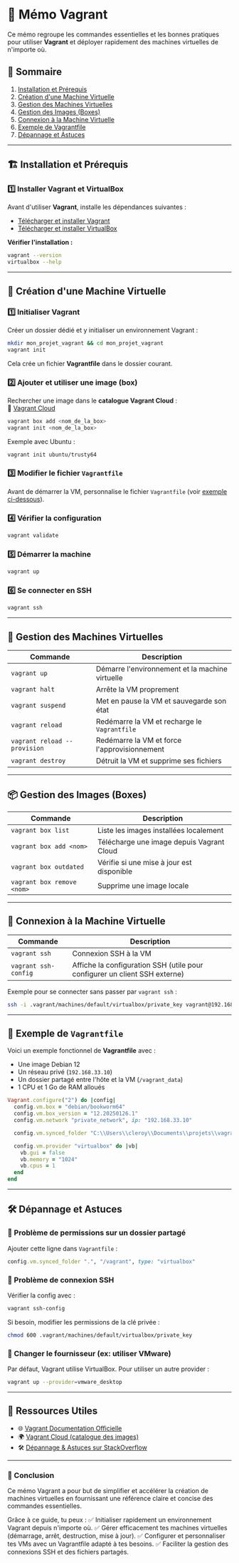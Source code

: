 # 📌 Mémo Vagrant

Ce mémo regroupe les commandes essentielles et les bonnes pratiques pour utiliser **Vagrant** et déployer rapidement des machines virtuelles de n'importe où.

## 📂 Sommaire

1. [Installation et Prérequis](#installation-et-prérequis)
2. [Création d'une Machine Virtuelle](#création-dune-machine-virtuelle)
3. [Gestion des Machines Virtuelles](#gestion-des-machines-virtuelles)
4. [Gestion des Images (Boxes)](#gestion-des-images-boxes)
5. [Connexion à la Machine Virtuelle](#connexion-à-la-machine-virtuelle)
6. [Exemple de Vagrantfile](#exemple-de-vagrantfile)
7. [Dépannage et Astuces](#dépannage-et-astuces)

---

## 🏗 Installation et Prérequis

### 1️⃣ Installer Vagrant et VirtualBox

Avant d'utiliser **Vagrant**, installe les dépendances suivantes :

- [Télécharger et installer Vagrant](https://developer.hashicorp.com/vagrant/downloads)
- [Télécharger et installer VirtualBox](https://www.virtualbox.org/wiki/Downloads)

**Vérifier l'installation :**
```sh
vagrant --version
virtualbox --help
```

---

## 🚀 Création d'une Machine Virtuelle

### 1️⃣ Initialiser Vagrant
Créer un dossier dédié et y initialiser un environnement Vagrant :
```sh
mkdir mon_projet_vagrant && cd mon_projet_vagrant
vagrant init
```
Cela crée un fichier **Vagrantfile** dans le dossier courant.

### 2️⃣ Ajouter et utiliser une image (box)
Rechercher une image dans le **catalogue Vagrant Cloud** :  
🔗 [Vagrant Cloud](https://app.vagrantup.com/boxes/search)

```sh
vagrant box add <nom_de_la_box>
vagrant init <nom_de_la_box>
```
Exemple avec Ubuntu :
```sh
vagrant init ubuntu/trusty64
```

### 3️⃣ Modifier le fichier `Vagrantfile`
Avant de démarrer la VM, personnalise le fichier `Vagrantfile` (voir [exemple ci-dessous](#exemple-de-vagrantfile)).

### 4️⃣ Vérifier la configuration
```sh
vagrant validate
```

### 5️⃣ Démarrer la machine
```sh
vagrant up
```

### 6️⃣ Se connecter en SSH
```sh
vagrant ssh
```

---

## 🔄 Gestion des Machines Virtuelles

| Commande | Description |
|----------|------------|
| `vagrant up` | Démarre l'environnement et la machine virtuelle |
| `vagrant halt` | Arrête la VM proprement |
| `vagrant suspend` | Met en pause la VM et sauvegarde son état |
| `vagrant reload` | Redémarre la VM et recharge le `Vagrantfile` |
| `vagrant reload --provision` | Redémarre la VM et force l'approvisionnement |
| `vagrant destroy` | Détruit la VM et supprime ses fichiers |

---

## 📦 Gestion des Images (Boxes)

| Commande | Description |
|----------|------------|
| `vagrant box list` | Liste les images installées localement |
| `vagrant box add <nom>` | Télécharge une image depuis Vagrant Cloud |
| `vagrant box outdated` | Vérifie si une mise à jour est disponible |
| `vagrant box remove <nom>` | Supprime une image locale |

---

## 🔌 Connexion à la Machine Virtuelle

| Commande | Description |
|----------|------------|
| `vagrant ssh` | Connexion SSH à la VM |
| `vagrant ssh-config` | Affiche la configuration SSH (utile pour configurer un client SSH externe) |

Exemple pour se connecter sans passer par `vagrant ssh` :
```sh
ssh -i .vagrant/machines/default/virtualbox/private_key vagrant@192.168.33.10
```

---

## 📝 Exemple de `Vagrantfile`

Voici un exemple fonctionnel de **Vagrantfile** avec :
- Une image Debian 12
- Un réseau privé (`192.168.33.10`)
- Un dossier partagé entre l'hôte et la VM (`/vagrant_data`)
- 1 CPU et 1 Go de RAM alloués

```ruby
Vagrant.configure("2") do |config|
  config.vm.box = "debian/bookworm64"
  config.vm.box_version = "12.20250126.1"
  config.vm.network "private_network", ip: "192.168.33.10"

  config.vm.synced_folder "C:\\Users\\cleroy\\Documents\\projets\\vagrant\\data", "/vagrant_data"

  config.vm.provider "virtualbox" do |vb|
    vb.gui = false
    vb.memory = "1024"
    vb.cpus = 1
  end
end
```

---

## 🛠 Dépannage et Astuces

### 📌 Problème de permissions sur un dossier partagé
Ajouter cette ligne dans `Vagrantfile` :
```ruby
config.vm.synced_folder ".", "/vagrant", type: "virtualbox"
```

### 📌 Problème de connexion SSH
Vérifier la config avec :
```sh
vagrant ssh-config
```
Si besoin, modifier les permissions de la clé privée :
```sh
chmod 600 .vagrant/machines/default/virtualbox/private_key
```

### 📌 Changer le fournisseur (ex: utiliser VMware)
Par défaut, Vagrant utilise VirtualBox. Pour utiliser un autre provider :
```sh
vagrant up --provider=vmware_desktop
```

---

## 🎯 Ressources Utiles

- 🌐 [Vagrant Documentation Officielle](https://developer.hashicorp.com/vagrant)
- 🌍 [Vagrant Cloud (catalogue des images)](https://app.vagrantup.com/boxes/search)
- 🛠 [Dépannage & Astuces sur StackOverflow](https://stackoverflow.com/questions/tagged/vagrant)

---

### 📌 Conclusion

Ce mémo Vagrant a pour but de simplifier et accélérer la création de machines virtuelles en fournissant une référence claire et concise des commandes essentielles.

Grâce à ce guide, tu peux :
✅ Initialiser rapidement un environnement Vagrant depuis n'importe où.
✅ Gérer efficacement tes machines virtuelles (démarrage, arrêt, destruction, mise à jour).
✅ Configurer et personnaliser tes VMs avec un Vagrantfile adapté à tes besoins.
✅ Faciliter la gestion des connexions SSH et des fichiers partagés.
